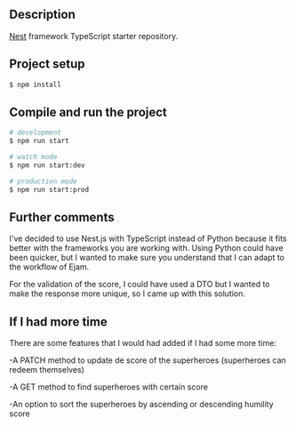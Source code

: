 
## Description

[Nest](https://github.com/nestjs/nest) framework TypeScript starter repository.

## Project setup

```bash
$ npm install
```

## Compile and run the project

```bash
# development
$ npm run start

# watch mode
$ npm run start:dev

# production mode
$ npm run start:prod
```

## Further comments

I've decided to use Nest.js with TypeScript instead of Python because it fits better with the frameworks you are working with. Using Python could have been quicker, but I wanted to make sure you understand that I can adapt to the workflow of Ejam. 

For the validation of the score, I could have used a DTO but I wanted to make the response more unique, so I came up with this solution.

## If I had more time
There are some features that I would had added if I had some more time:
  
  -A PATCH method to update de score of the superheroes (superheroes can redeem themselves)
  
  -A GET method to find superheroes with certain score
  
  -An option to sort the superheroes by ascending or descending humility score